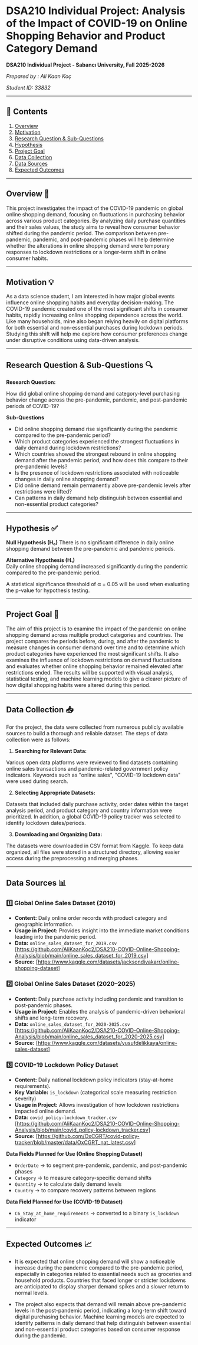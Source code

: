 # DSA210 Individual Project: Analysis of the Impact of COVID-19 on Online Shopping Behavior and Product Category Demand

**DSA210 Individual Project - Sabancı University, Fall 2025-2026**

*Prepared by : Ali Kaan Koç*

*Student ID: 33832*

---

## 📌 Contents
1. [Overview](#overview-)
2. [Motivation](#motivation-)
3. [Research Question & Sub-Questions](#research-question--sub-questions-)
4. [Hypothesis](#hypothesis-)
5. [Project Goal](#project-goal-)
6. [Data Collection](#data-collection-)
7. [Data Sources](#data-sources-)
8. [Expected Outcomes](#expected-outcomes-)
   
---

## Overview 📝
This project investigates the impact of the COVID-19 pandemic on global online shopping demand, focusing on fluctuations in purchasing behavior across various product categories. By analyzing daily purchase quantities and their sales values, the study aims to reveal how consumer behavior shifted during the pandemic period. The comparison between pre-pandemic, pandemic, and post-pandemic phases will help determine whether the alterations in online shopping demand were temporary responses to lockdown restrictions or a longer-term shift in online consumer habits.

---
## Motivation 💡

As a data science student, I am interested in how major global events influence online shopping habits and everyday decision-making. The COVID-19 pandemic created one of the most significant shifts in consumer habits, rapidly increasing online shopping dependence across the world. Like many households, mine also began relying heavily on digital platforms for both essential and non-essential purchases during lockdown periods.
Studying this shift will help me explore how consumer preferences change under disruptive conditions using data-driven analysis.

---
## Research Question & Sub-Questions 🔍

**Research Question:**

How did global online shopping demand and category-level purchasing behavior change across the pre-pandemic, pandemic, and post-pandemic periods of COVID-19?


**Sub-Questions**
- Did online shopping demand rise significantly during the pandemic compared to the pre-pandemic period?
- Which product categories experienced the strongest fluctuations in daily demand during lockdown restrictions?
- Which countries showed the strongest rebound in online shopping demand after the pandemic period, and how does this compare to their pre-pandemic levels?
- Is the presence of lockdown restrictions associated with noticeable changes in daily online shopping demand?
- Did online demand remain permanently above pre-pandemic levels after restrictions were lifted?
- Can patterns in daily demand help distinguish between essential and non-essential product categories?

---

## Hypothesis ✅

**Null Hypothesis (H₀)**
There is no significant difference in daily online shopping demand between the pre-pandemic and pandemic periods.

**Alternative Hypothesis (H₁)**  
Daily online shopping demand increased significantly during the pandemic compared to the pre-pandemic period.

A statistical significance threshold of α = 0.05 will be used when evaluating the p-value for hypothesis testing.

---

## Project Goal 🎯
The aim of this project is to examine the impact of the pandemic on online shopping demand across multiple product categories and countries. The project compares the periods before, during, and after the pandemic to measure changes in consumer demand over time and to determine which product categories have experienced the most significant shifts. It also examines the influence of lockdown restrictions on demand fluctuations and evaluates whether online shopping behavior remained elevated after restrictions ended. The results will be supported with visual analysis, statistical testing, and machine learning models to give a clearer picture of how digital shopping habits were altered during this period.

---

## Data Collection 📥

For the project, the data were collected from numerous publicly available sources to build a thorough and reliable dataset. The steps of data collection were as follows:

1. **Searching for Relevant Data:**

Various open data platforms were reviewed to find datasets containing online sales transactions and pandemic-related government policy indicators. Keywords such as "online sales", "COVID-19 lockdown data" were used during search.

2. **Selecting Appropriate Datasets:**

Datasets that included daily purchase activity, order dates within the target analysis period, and product category and country information were prioritized. In addition, a global COVID-19 policy tracker was selected to identify lockdown dates/periods.

3. **Downloading and Organizing Data:**
   
The datasets were downloaded in CSV format from Kaggle. To keep data organized, all files were stored in a structured directory, allowing easier access during the preprocessing and merging phases.

---
## Data Sources 📊
### **1️⃣ Global Online Sales Dataset (2019)**
- **Content:** Daily online order records with product category and geographic information.
- **Usage in Project:** Provides insight into the immediate market conditions leading into the pandemic period.
- **Data:** `online_sales_dataset_for_2019.csv` [https://github.com/AliKaanKoc2/DSA210-COVID-Online-Shopping-Analysis/blob/main/online_sales_dataset_for_2019.csv]
- **Source:** [https://www.kaggle.com/datasets/jacksondivakarr/online-shopping-dataset]
  
### **2️⃣ Global Online Sales Dataset (2020–2025)**
- **Content:** Daily purchase activity including pandemic and transition to post-pandemic phases.
- **Usage in Project:** Enables the analysis of pandemic-driven behavioral shifts and long-term recovery.
- **Data:** `online_sales_dataset_for_2020-2025.csv` [https://github.com/AliKaanKoc2/DSA210-COVID-Online-Shopping-Analysis/blob/main/online_sales_dataset_for_2020-2025.csv]
- **Source:** [https://www.kaggle.com/datasets/yusufdelikkaya/online-sales-dataset]

### **3️⃣ COVID-19 Lockdown Policy Dataset**
- **Content:** Daily national lockdown policy indicators (stay-at-home requirements).
- **Key Variable:** `is_lockdown` (categorical scale measuring restriction severity)
- **Usage in Project:** Allows investigation of how lockdown restrictions impacted online demand.
- **Data:** `covid_policy-lockdown_tracker.csv` [https://github.com/AliKaanKoc2/DSA210-COVID-Online-Shopping-Analysis/blob/main/covid_policy-lockdown_tracker.csv]
- **Source:** [https://github.com/OxCGRT/covid-policy-tracker/blob/master/data/OxCGRT_nat_latest.csv]

**Data Fields Planned for Use (Online Shopping Dataset)**
- `OrderDate` → to segment pre-pandemic, pandemic, and post-pandemic phases
- `Category` → to measure category-specific demand shifts
- `Quantity` → to calculate daily demand levels
- `Country` → to compare recovery patterns between regions

**Data Field Planned for Use (COVID-19 Dataset)**
- `C6_Stay_at_home_requirements` → converted to a binary `is_lockdown` indicator

---
## Expected Outcomes 📈
- It is expected that online shopping demand will show a noticeable increase during the pandemic compared to the pre-pandemic period, especially in categories related to essential needs such as groceries and household products. Countries that faced longer or stricter lockdowns are anticipated to display sharper demand spikes and a slower return to normal levels.

- The project also expects that demand will remain above pre-pandemic levels in the post-pandemic period, indicating a long-term shift toward digital purchasing behavior. Machine learning models are expected to identify patterns in daily demand that help distinguish between essential and non-essential product categories based on consumer response during the pandemic.
